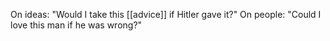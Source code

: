 On ideas: "Would I take this [[advice]] if Hitler gave it?" On people: "Could I love this man if he was wrong?"